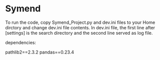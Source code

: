 # Symend
 
To run the code, copy Symend_Project.py and dev.ini files to your Home dirctory and change dev.ini file contents.
In dev.ini file, the first line after [settings] is the search directory and the second line served as log file.


dependencies:

 pathlib2==2.3.2
 pandas==0.23.4
 
